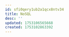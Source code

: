 ```yaml
---
id: sfi0qery1ub2a1qcx8ntv34
title: NoSQL
desc: ''
updated: 1753106565668
created: 1753102863392
---
```

